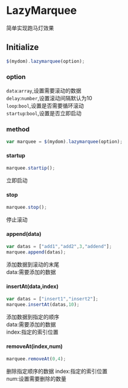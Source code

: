 # LazyMarquee
简单实现跑马灯效果
## Initialize
```javascript
$(mydom).lazymarquee(option);
```
### option
`data`:`array`,设置需要滚动的数据<br/>
`delay`:`number`,设置滚动间隔默认为10<br/>
`loop`:`bool`,设置是否需要循环滚动<br/>
`startup`:`bool`,设置是否立即启动<br/>
### method
```javascript
var marquee = $(mydom).lazymarquee(option);
```
#### startup
```javascript
marquee.startip();
```
立即启动<br/>
#### stop
```javascript
marquee.stop();
```
停止滚动<br/>
#### append(data)
```javascript
var datas = ["add1","add2",3,"addend"];
marquee.append(datas);
```
添加数据到滚动的末尾<br/>
data:需要添加的数据
#### insertAt(data,index)
```javascript
var datas = ["insert1","insert2"];
marquee.insertAt(datas,10);
```
添加数据到指定的顺序<br/>
data:需要添加的数据<br/>
index:指定的索引位置
#### removeAt(index,num)
```javascript
marquee.removeAt(0,4);
```
删除指定顺序的数据
index:指定的索引位置<br/>
num:设置需要删除的数量